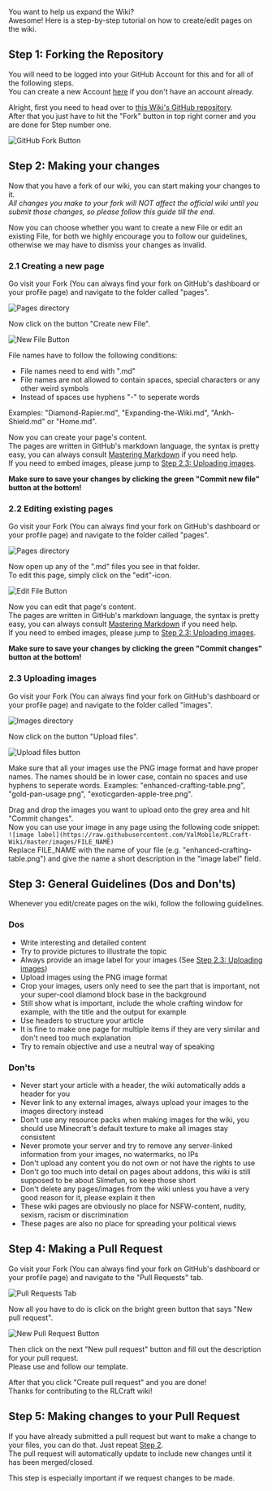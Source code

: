 You want to help us expand the Wiki?<br>
Awesome! Here is a step-by-step tutorial on how to create/edit pages on the wiki.

## Step 1: Forking the Repository
You will need to be logged into your GitHub Account for this and for all of the following steps.<br>
You can create a new Account [here](https://github.com/join) if you don't have an account already.

Alright, first you need to head over to [this Wiki's GitHub repository](https://github.com/ValMobile/RLCraft-Wiki/).<br>
After that you just have to hit the "Fork" button in top right corner and you are done for Step number one.

![GitHub Fork Button](https://raw.githubusercontent.com/ValMobile/RLCraft-Wiki/master/images/github-tutorial-fork.png)

## Step 2: Making your changes
Now that you have a fork of our wiki, you can start making your changes to it. <br>
_All changes you make to your fork will NOT affect the official wiki until you submit those changes, so please follow this guide till the end._

Now you can choose whether you want to create a new File or edit an existing File, for both we highly encourage you to follow our guidelines, otherwise we may have to dismiss your changes as invalid.

### 2.1 Creating a new page
Go visit your Fork (You can always find your fork on GitHub's dashboard or your profile page) and navigate to the folder called "pages".

![Pages directory](https://raw.githubusercontent.com/ValMobile/RLCraft-Wiki/master/images/github-tutorial-pages.png)

Now click on the button "Create new File".

![New File Button](https://raw.githubusercontent.com/ValMobile/RLCraft-Wiki/master/images/github-tutorial-new-file.png)

File names have to follow the following conditions:
* File names need to end with ".md"
* File names are not allowed to contain spaces, special characters or any other weird symbols
* Instead of spaces use hyphens "-" to seperate words

Examples: "Diamond-Rapier.md", "Expanding-the-Wiki.md", "Ankh-Shield.md" or "Home.md".

Now you can create your page's content.<br>
The pages are written in GitHub's markdown language, the syntax is pretty easy, you can always consult [Mastering Markdown](https://guides.github.com/features/mastering-markdown/) if you need help.<br>
If you need to embed images, please jump to [Step 2.3: Uploading images](#23-uploading-images).

**Make sure to save your changes by clicking the green "Commit new file" button at the bottom!**

### 2.2 Editing existing pages
Go visit your Fork (You can always find your fork on GitHub's dashboard or your profile page) and navigate to the folder called "pages".

![Pages directory](https://raw.githubusercontent.com/ValMobile/RLCraft-Wiki/master/images/github-tutorial-pages.png)

Now open up any of the ".md" files you see in that folder.<br>
To edit this page, simply click on the "edit"-icon.

![Edit File Button](https://raw.githubusercontent.com/ValMobile/RLCraft-Wiki/master/images/github-tutorial-edit.png)

Now you can edit that page's content.<br>
The pages are written in GitHub's markdown language, the syntax is pretty easy, you can always consult [Mastering Markdown](https://guides.github.com/features/mastering-markdown/) if you need help.<br>
If you need to embed images, please jump to [Step 2.3: Uploading images](#23-uploading-images).

**Make sure to save your changes by clicking the green "Commit changes" button at the bottom!**

### 2.3 Uploading images
Go visit your Fork (You can always find your fork on GitHub's dashboard or your profile page) and navigate to the folder called "images".

![Images directory](https://raw.githubusercontent.com/ValMobile/RLCraft-Wiki/master/images/github-tutorial-images.png)

Now click on the button "Upload files".

![Upload files button](https://raw.githubusercontent.com/ValMobile/RLCraft-Wiki/master/images/github-tutorial-upload-image.png)

Make sure that all your images use the PNG image format and have proper names.
The names should be in lower case, contain no spaces and use hyphens to seperate words.
Examples: "enhanced-crafting-table.png", "gold-pan-usage.png", "exoticgarden-apple-tree.png".

Drag and drop the images you want to upload onto the grey area and hit "Commit changes".<br>
Now you can use your image in any page using the following code snippet:<br>
```![image label](https://raw.githubusercontent.com/ValMobile/RLCraft-Wiki/master/images/FILE_NAME)```<br>
Replace FILE_NAME with the name of your file (e.g. "enhanced-crafting-table.png") and give the name a short description in the "image label" field.

## Step 3: General Guidelines (Dos and Don'ts)
Whenever you edit/create pages on the wiki, follow the following guidelines.

### **Dos**
* Write interesting and detailed content
* Try to provide pictures to illustrate the topic
* Always provide an image label for your images (See [Step 2.3: Uploading images](#23-uploading-images))
* Upload images using the PNG image format
* Crop your images, users only need to see the part that is important, not your super-cool diamond block base in the background
* Still show what is important, include the whole crafting window for example, with the title and the output for example
* Use headers to structure your article
* It is fine to make one page for multiple items if they are very similar and don't need too much explanation
* Try to remain objective and use a neutral way of speaking

### **Don'ts**
* Never start your article with a header, the wiki automatically adds a header for you
* Never link to any external images, always upload your images to the images directory instead
* Don't use any resource packs when making images for the wiki, you should use Minecraft's default texture to make all images stay consistent
* Never promote your server and try to remove any server-linked information from your images, no watermarks, no IPs
* Don't upload any content you do not own or not have the rights to use
* Don't go too much into detail on pages about addons, this wiki is still supposed to be about Slimefun, so keep those short
* Don't delete any pages/images from the wiki unless you have a very good reason for it, please explain it then
* These wiki pages are obviously no place for NSFW-content, nudity, sexism, racism or discrimination
* These pages are also no place for spreading your political views

## Step 4: Making a Pull Request
Go visit your Fork (You can always find your fork on GitHub's dashboard or your profile page) and navigate to the "Pull Requests" tab.

![Pull Requests Tab](https://raw.githubusercontent.com/ValMobile/RLCraft-Wiki/master/images/github-tutorial-pr-tab.png)

Now all you have to do is click on the bright green button that says "New pull request".

![New Pull Request Button](https://raw.githubusercontent.com/ValMobile/RLCraft-Wiki/master/images/github-tutorial-pr-button.png)

Then click on the next "New pull request" button and fill out the description for your pull request.<br>
Please use and follow our template.

After that you click "Create pull request" and you are done!<br>
Thanks for contributing to the RLCraft wiki!

## Step 5: Making changes to your Pull Request
If you have already submitted a pull request but want to make a change to your files, you can do that.
Just repeat [Step 2](#step-2-making-your-changes).<br>
The pull request will automatically update to include new changes until it has been merged/closed.

This step is especially important if we request changes to be made.
